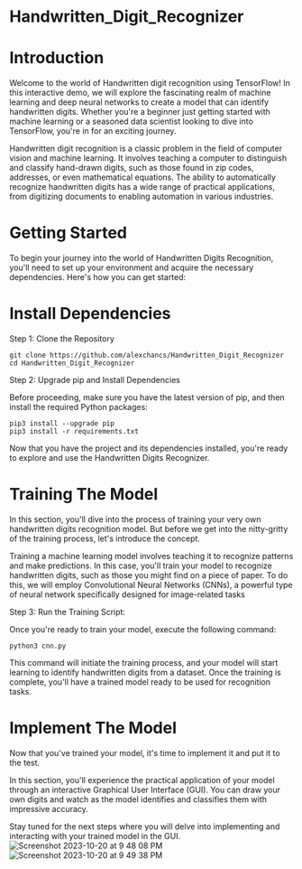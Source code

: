 # Handwritten_Digit_Recognizer

# Introduction
Welcome to the world of Handwritten digit recognition using TensorFlow! In this interactive demo, we will explore the fascinating realm of machine learning and deep neural networks to create a model that can identify handwritten digits. Whether you're a beginner just getting started with machine learning or a seasoned data scientist looking to dive into TensorFlow, you're in for an exciting journey.

Handwritten digit recognition is a classic problem in the field of computer vision and machine learning. It involves teaching a computer to distinguish and classify hand-drawn digits, such as those found in zip codes, addresses, or even mathematical equations. The ability to automatically recognize handwritten digits has a wide range of practical applications, from digitizing documents to enabling automation in various industries.

# Getting Started

To begin your journey into the world of Handwritten Digits Recognition, you'll need to set up your environment and acquire the necessary dependencies. Here's how you can get started:

# Install Dependencies

Step 1: Clone the Repository
  ```
  git clone https://github.com/alexchancs/Handwritten_Digit_Recognizer
  cd Handwritten_Digit_Recognizer
  ```

Step 2: Upgrade pip and Install Dependencies

Before proceeding, make sure you have the latest version of pip, and then install the   required Python packages:
  ```
  pip3 install --upgrade pip
  pip3 install -r requirements.txt
  ```

Now that you have the project and its dependencies installed, you're ready to explore and use the Handwritten Digits Recognizer.

# Training The Model

In this section, you'll dive into the process of training your very own handwritten digits recognition model. But before we get into the nitty-gritty of the training process, let's introduce the concept.

Training a machine learning model involves teaching it to recognize patterns and make predictions. In this case, you'll train your model to recognize handwritten digits, such as those you might find on a piece of paper. To do this, we will employ Convolutional Neural Networks (CNNs), a powerful type of neural network specifically designed for image-related tasks

Step 3: Run the Training Script:

Once you're ready to train your model, execute the following command:
  ```
  python3 cnn.py
  ```
This command will initiate the training process, and your model will start learning to identify handwritten digits from a dataset. Once the training is complete, you'll have a trained model ready to be used for recognition tasks.



# Implement The Model
Now that you've trained your model, it's time to implement it and put it to the test.

In this section, you'll experience the practical application of your model through an interactive Graphical User Interface (GUI). You can draw your own digits and watch as the model identifies and classifies them with impressive accuracy.

Stay tuned for the next steps where you will delve into implementing and interacting with your trained model in the GUI.
![Screenshot 2023-10-20 at 9 48 08 PM](https://github.com/alexchancs/Handwritten_Digit_Recognizer/assets/116485687/3c1740a5-2cdd-4c0d-90cd-784bc344ea07)
![Screenshot 2023-10-20 at 9 49 38 PM](https://github.com/alexchancs/Handwritten_Digit_Recognizer/assets/116485687/d9f6426b-0dde-4b59-a31c-eaf167701865)









